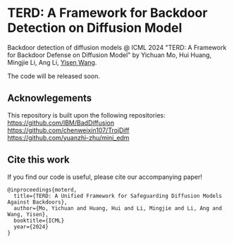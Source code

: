 # TERD: A Framework for Backdoor Detection on Diffusion Model
Backdoor detection of diffusion models @ ICML 2024 "TERD: A Framework for Backdoor Defense on Diffusion Model" by Yichuan Mo, Hui Huang, Mingjie Li, Ang Li, [Yisen Wang](https://yisenwang.github.io/).  

The code will be released soon.





## Acknowlegements
This repository is built upon the following repositories:<br/>
https://github.com/IBM/BadDiffusion
<br/>
https://github.com/chenweixin107/TrojDiff
<br/>
https://github.com/yuanzhi-zhu/mini_edm
<br/>



## Cite this work
If you find our code is useful, please cite our accompanying paper!
```
@inproceedings{moterd,
  title={TERD: A Unified Framework for Safeguarding Diffusion Models Against Backdoors},
  author={Mo, Yichuan and Huang, Hui and Li, Mingjie and Li, Ang and Wang, Yisen},
  booktitle={ICML}
  year={2024}
}
```

